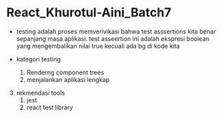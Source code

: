 # React_Khurotul-Aini_Batch7

- testing adalah proses memverivikasi bahwa test asssertions kita benar sepanjang masa aplikasi. test asseertion ini adalah ekspresi boolean yang mengembalikan nilai true kecuali ada bg di kode kita

- kategori testing
    1. Renderng component trees
    2. menjalankan aplikasi lengkap

3. rekmendasi tools
    1. jest
    2. react test library
